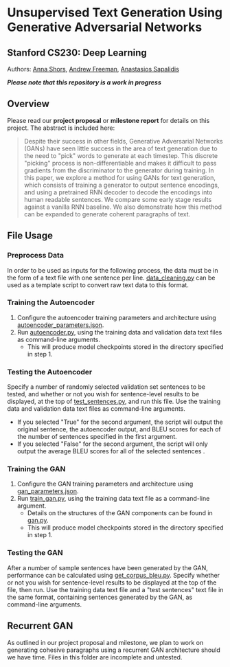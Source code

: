 # Unsupervised Text Generation Using Generative Adversarial Networks
## Stanford CS230: Deep Learning
Authors: [Anna Shors](https://github.com/ashors1), [Andrew Freeman](https://github.com/aefreeman), [Anastasios Sapalidis](https://github.com/tassossapalidis)

*__Please note that this repository is a work in progress__*

## Overview
Please read our **project proposal** or **milestone report** for details on this project. The abstract is included here:
> Despite their success in other fields, Generative Adversarial Networks (GANs) have seen little success in the area of text generation due to the need to "pick" words to generate at each timestep. This discrete "picking" process is non-differentiable and makes it difficult to pass gradients from the discriminator to the generator during training. In this paper, we explore a method for using GANs for text generation, which consists of training a generator to output sentence encodings, and using a pretrained RNN decoder to decode the encodings into human readable sentences. We compare some early stage results against a vanilla RNN baseline. We also demonstrate how this method can be expanded to generate coherent paragraphs of text. 

## File Usage
### Preprocess Data
In order to be used as inputs for the following process, the data must be in the form of a text file with one sentence per line. [data_cleaning.py](https://github.com/tassossapalidis/latextgan/blob/main/data/data_cleaning.py) can be used as a template script to convert raw text data to this format.
### Training the Autoencoder
1. Configure the autoencoder training parameters and architecture using [autoencoder_parameters.json](https://github.com/tassossapalidis/latextgan/blob/main/autoencoder_parameters.json).
2. Run [autoencoder.py](https://github.com/tassossapalidis/latextgan/blob/main/autoencoder.py), using the training data and validation data text files as command-line arguments.
    * This will produce model checkpoints stored in the directory specified in step 1.
### Testing the Autoencoder
Specify a number of randomly selected validation set sentences to be tested, and whether or not you wish for sentence-level results to be displayed, at the top of [test_sentences.py](https://github.com/tassossapalidis/latextgan/blob/main/test_sentences.py), and run this file. Use the training data and validation data text files as command-line arguments.  
* If you selected "True" for the second argument, the script will output the original sentence, the autoencoder output, and BLEU scores for each of the number of sentences specified in the first argument.  
* If you selected "False" for the second argument, the script will only output the average BLEU scores for all of the selected sentences .
### Training the GAN
1. Configure the GAN training parameters and architecture using [gan_parameters.json](https://github.com/tassossapalidis/latextgan/blob/main/gan_parameters.json).
2. Run [train_gan.py](https://github.com/tassossapalidis/latextgan/blob/main/train_gan.py), using the training data text file as a command-line argument.
    * Details on the structures of the GAN components can be found in [gan.py](https://github.com/tassossapalidis/latextgan/blob/main/gan.py).
    * This will produce model checkpoints stored in the directory specified in step 1.
### Testing the GAN
After a number of sample sentences have been generated by the GAN, performance can be calculated using [get_corpus_bleu.py](https://github.com/tassossapalidis/latextgan/blob/main/get_corpus_bleu.py). Specify whether or not you wish for sentence-level results to be displayed at the top of the file, then run. Use the training data text file and a "test sentences" text file in the same format, containing sentences generated by the GAN, as command-line arguments.

## Recurrent GAN
As outlined in our project proposal and milestone, we plan to work on generating cohesive paragraphs using a recurrent GAN architecture should we have time. Files in this folder are incomplete and untested.
